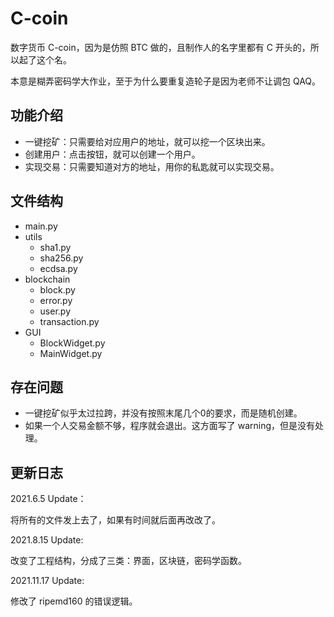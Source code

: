 # C-coin

数字货币 C-coin，因为是仿照 BTC 做的，且制作人的名字里都有 C 开头的，所以起了这个名。

本意是糊弄密码学大作业，至于为什么要重复造轮子是因为老师不让调包 QAQ。

## 功能介绍

- 一键挖矿：只需要给对应用户的地址，就可以挖一个区块出来。
- 创建用户：点击按钮，就可以创建一个用户。
- 实现交易：只需要知道对方的地址，用你的私匙就可以实现交易。

## 文件结构

- main.py
- utils
  - sha1.py
  - sha256.py
  - ecdsa.py
- blockchain
  - block.py
  - error.py
  - user.py
  - transaction.py
- GUI
  - BlockWidget.py
  - MainWidget.py

## 存在问题

- 一键挖矿似乎太过拉跨，并没有按照末尾几个0的要求，而是随机创建。
- 如果一个人交易金额不够，程序就会退出。这方面写了 warning，但是没有处理。

## 更新日志

2021.6.5 Update：

将所有的文件发上去了，如果有时间就后面再改改了。

2021.8.15 Update:

改变了工程结构，分成了三类：界面，区块链，密码学函数。

2021.11.17 Update:

修改了 ripemd160 的错误逻辑。
